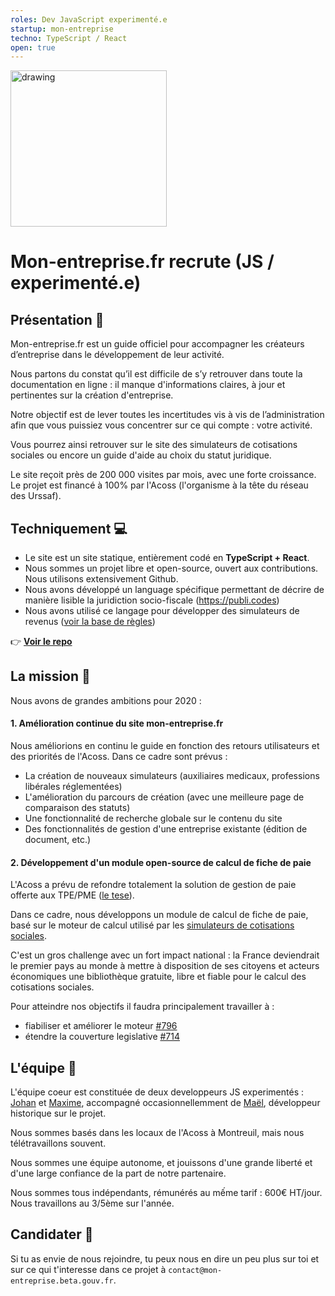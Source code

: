 ```yaml
---
roles: Dev JavaScript experimenté.e
startup: mon-entreprise
techno: TypeScript / React
open: true
---
```


<img src="https://mon-entreprise.fr/images/logo-share.png" alt="drawing" width="250"/>

# Mon-entreprise.fr recrute (JS / experimenté.e)

## Présentation 📯

Mon-entreprise.fr est un guide officiel pour accompagner les créateurs d’entreprise dans le développement de leur activité.

Nous partons du constat qu’il est difficile de s’y retrouver dans toute la documentation en ligne : il manque d'informations claires, à jour et pertinentes sur la création d'entreprise.

Notre objectif est de lever toutes les incertitudes vis à vis de l’administration afin que vous puissiez vous concentrer sur ce qui compte : votre activité.

Vous pourrez ainsi retrouver sur le site des simulateurs de cotisations sociales ou encore un guide d'aide au choix du statut juridique.

Le site reçoit près de 200 000 visites par mois, avec une forte croissance. Le projet est financé à 100% par l'Acoss (l'organisme à la tête du réseau des Urssaf).


## Techniquement 💻

- Le site est un site statique, entièrement codé en **TypeScript + React**. 
- Nous sommes un projet libre et open-source, ouvert aux contributions. Nous utilisons extensivement Github.
- Nous avons développé un language spécifique permettant de décrire de manière lisible la juridiction socio-fiscale (https://publi.codes)
- Nous avons utilisé ce langage pour développer des simulateurs de revenus ([voir la base de règles](https://mon-entreprise.fr/documentation/))

👉 **[Voir le repo](https://github.com/betagouv/mon-entreprise/)**

## La mission 🎯

Nous avons de grandes ambitions pour 2020 : 

#### 1. Amélioration continue du site mon-entreprise.fr
Nous améliorions en continu le guide en fonction des retours utilisateurs et des priorités de l'Acoss. Dans ce cadre sont prévus :

- La création de nouveaux simulateurs (auxiliaires medicaux, professions libérales réglementées)
- L'amélioration du parcours de création (avec une meilleure page de comparaison des statuts)
- Une fonctionnalité de recherche globale sur le contenu du site
- Des fonctionnalités de gestion d'une entreprise existante (édition de document, etc.)

#### 2. Développement d'un module open-source de calcul de fiche de paie
L'Acoss a prévu de refondre totalement la solution de gestion de paie offerte aux TPE/PME ([le tese](https://www.letese.urssaf.fr/portail/accueil.html)).

Dans ce cadre, nous développons un module de calcul de fiche de paie, basé sur le moteur de calcul utilisé par les [simulateurs de cotisations sociales](https://mon-entreprise.fr/simulateurs/salarié).

C'est un gros challenge avec un fort impact national : la France deviendrait le premier pays au monde à mettre à disposition de ses citoyens et acteurs économiques une bibliothèque gratuite, libre et fiable pour le calcul des cotisations sociales.

Pour atteindre nos objectifs il faudra principalement travailler à :
- fiabiliser et améliorer le moteur [#796](https://github.com/betagouv/mon-entreprise/issues/796)
- étendre la couverture legislative [#714](https://github.com/betagouv/mon-entreprise/issues/714)

## L'équipe 👥 

L'équipe coeur est constituée de deux developpeurs JS experimentés : [Johan](https://github.com/johangirod) et [Maxime](https://github.com/mquandalle), accompagné occasionnellemment de [Maël](https://github.com/laem), développeur historique sur le projet. 

Nous sommes basés dans les locaux de l'Acoss à Montreuil, mais nous télétravaillons souvent.

Nous sommes une équipe autonome, et jouissons d'une grande liberté et d'une large confiance de la part de notre partenaire.

Nous sommes tous indépendants, rémunérés au mếme tarif : 600€ HT/jour. Nous travaillons au 3/5ème sur l'année.

## Candidater 💌

Si tu as envie de nous rejoindre, tu peux nous en dire un peu plus sur toi et sur ce qui t'interesse dans ce projet à `contact@mon-entreprise.beta.gouv.fr`.
